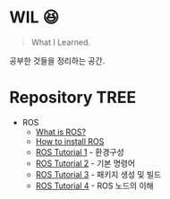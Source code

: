 # WIL 😆
> What I Learned.  

공부한 것들을 정리하는 공간.

# Repository TREE
- ROS
    - [What is ROS?](/ROS/what-is-ROS.md)
    - [How to install ROS](/ROS/how-to-install-ROS.md)
    - [ROS Tutorial 1](/ROS/tutorial-1.md) - 환경구성
    - [ROS Tutorial 2](/ROS/tutorial-2.md) - 기본 명령어
    - [ROS Tutorial 3](/ROS/tutorial-3.md) - 패키지 생성 및 빌드
    - [ROS Tutorial 4](/ROS/tutorial-4.md) - ROS 노드의 이해
